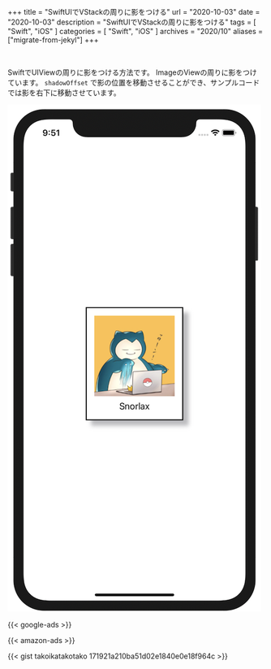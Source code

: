 +++
title =  "SwiftUIでVStackの周りに影をつける"
url = "2020-10-03"
date = "2020-10-03"
description = "SwiftUIでVStackの周りに影をつける"
tags = [
  "Swift",
  "iOS"
]
categories = [
  "Swift",
  "iOS"
]
archives = "2020/10"
aliases = ["migrate-from-jekyl"]
+++

<br>

SwiftでUIViewの周りに影をつける方法です。
ImageのViewの周りに影をつけています。
`shadowOffset` で影の位置を移動させることができ、サンプルコードでは影を右下に移動させています。

![Shadow](1.png)

<!-- Google Ads -->
{{< google-ads >}}

<!-- Amazon Ads -->
{{< amazon-ads >}}

{{< gist takoikatakotako 171921a210ba51d02e1840e0e18f964c >}}
